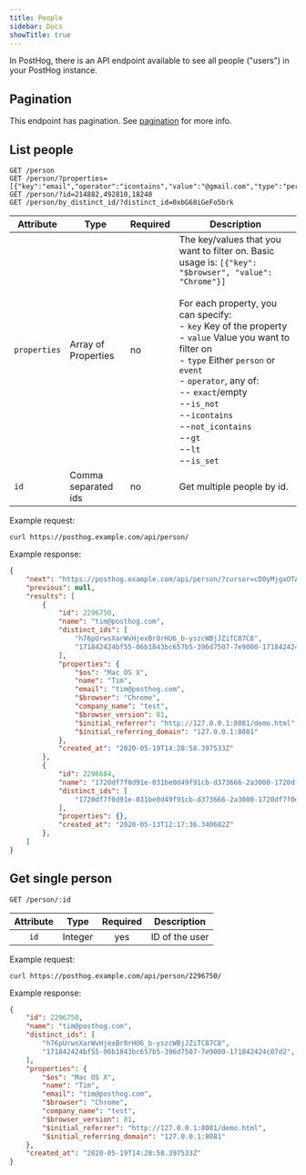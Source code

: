 ```yaml
---
title: People
sidebar: Docs
showTitle: true
---
```



In PostHog, there is an API endpoint available to see all people ("users") in your PostHog instance.

## Pagination

This endpoint has pagination. See [pagination](/docs/api/api#pagination) for more info.

## List people

```plaintext
GET /person
GET /person/?properties=[{"key":"email","operator":"icontains","value":"@gmail.com","type":"person"}]
GET /person/?id=214882,492810,18240
GET /person/by_distinct_id/?distinct_id=0xbG68iGeFo5brk
```
<span class="table-borders">

| Attribute | Type | Required | Description |
| --- | --- | --- | --------------------------------------------------------------------------------------------------------------------------------------------------- |
| `properties` | Array of Properties | no | The key/values that you want to filter on. Basic usage is: `[{"key": "$browser", "value": "Chrome"}]`<br><br>For each property, you can specify:<br>- `key` Key of the property<br>- `value` Value you want to filter on<br>- `type` Either `person` or `event`<br>- `operator`, any of: <br>-- `exact`/empty<br>--`is_not`<br>--`icontains`<br>--`not_icontains`<br>--`gt`<br>--`lt`<br>--`is_set` |
| `id` | Comma separated ids | no | Get multiple people by id.

</span>

Example request:

```shell
curl https://posthog.example.com/api/person/
```

Example response:

```json
{
    "next": "https://posthog.example.com/api/person/?cursor=cD0yMjgxOTA2",
    "previous": null,
    "results": [
        {
            "id": 2296750,
            "name": "tim@posthog.com",
            "distinct_ids": [
                "h76pUrwsXarWvHjexBr8rHU6_b-yszcWBjJZiTC87C8",
                "171842424bf55-06b1843bc657b5-396d7507-7e9000-171842424c07d2",
            ],
            "properties": {
                "$os": "Mac OS X",
                "name": "Tim",
                "email": "tim@posthog.com",
                "$browser": "Chrome",
                "company_name": "test",
                "$browser_version": 81,
                "$initial_referrer": "http://127.0.0.1:8081/demo.html",
                "$initial_referring_domain": "127.0.0.1:8081"
            },
            "created_at": "2020-05-19T14:28:58.397533Z"
        },
        {
            "id": 2296684,
            "name": "1720df7f0d91e-031be0d49f91cb-d373666-2a3000-1720df7f0da30b",
            "distinct_ids": [
                "1720df7f0d91e-031be0d49f91cb-d373666-2a3000-1720df7f0da30b"
            ],
            "properties": {},
            "created_at": "2020-05-13T12:17:36.340682Z"
        },
    ]
}
```

## Get single person

```plaintext
GET /person/:id
```

<span class="table-borders">

| Attribute | Type | Required | Description |
| :---: | :---: | :---: | :---:|
| `id` | Integer | yes | ID of the user |

</span>

Example request:

```shell
curl https://posthog.example.com/api/person/2296750/
```

Example response:

```json
{
    "id": 2296750,
    "name": "tim@posthog.com",
    "distinct_ids": [
        "h76pUrwsXarWvHjexBr8rHU6_b-yszcWBjJZiTC87C8",
        "171842424bf55-06b1843bc657b5-396d7507-7e9000-171842424c07d2",
    ],
    "properties": {
        "$os": "Mac OS X",
        "name": "Tim",
        "email": "tim@posthog.com",
        "$browser": "Chrome",
        "company_name": "test",
        "$browser_version": 81,
        "$initial_referrer": "http://127.0.0.1:8081/demo.html",
        "$initial_referring_domain": "127.0.0.1:8081"
    },
    "created_at": "2020-05-19T14:28:58.397533Z"
}
```